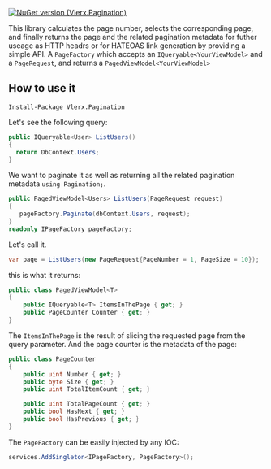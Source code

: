 [![NuGet version (Vlerx.Pagination)](https://img.shields.io/nuget/v/Vlerx.Pagination.svg?style=flat-square)](https://www.nuget.org/packages/Vlerx.Pagination/)

This library calculates the page number, selects the corresponding page, and finally returns the page and the related pagination metadata for futher useage as HTTP headrs or for HATEOAS link generation by providing a simple API. A `PageFactory` which accepts an `IQueryable<YourViewModel>` and a `PageRequest`, and returns a `PagedViewModel<YourViewModel>`

## How to use it
`Install-Package Vlerx.Pagination`

Let's see the following query:
```cs
public IQueryable<User> ListUsers()
{
  return DbContext.Users;
}
```
We want to paginate it as well as returning all the related pagination metadata `using Pagination;`.
```cs
public PagedViewModel<Users> ListUsers(PageRequest request)
{
   pageFactory.Paginate(dbContext.Users, request);
}
readonly IPageFactory pageFactory;
```
Let's call it.
```cs
var page = ListUsers(new PageRequest{PageNumber = 1, PageSize = 10});
```
this is what it returns:
```cs
public class PagedViewModel<T>
{
    public IQueryable<T> ItemsInThePage { get; }
    public PageCounter Counter { get; }
}
```
The `ItemsInThePage` is the result of slicing the requested page from the query parameter.
And the page counter is the metadata of the page:
```cs
public class PageCounter
{
    public uint Number { get; }
    public byte Size { get; }
    public uint TotalItemCount { get; }

    public uint TotalPageCount { get; }
    public bool HasNext { get; }
    public bool HasPrevious { get; }
}
```
The `PageFactory` can be easily injected by any IOC:
```cs
services.AddSingleton<IPageFactory, PageFactory>();
```
